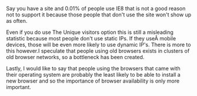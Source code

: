 Say you have a site and 0.01% of people use IE8 that is not a good reason not to support it because those people that don't use the site won't show up as often.

Even if you do use The Unique visitors option this is still a misleading statistic because most people don't use static IPs. If they useÂ mobile devices, those will be even more likely to use dynamic IP's. There is more to this however.I speculate that people using old browsers exists in clusters of old browser networks, so a bottleneck has been created.

Lastly, I would like to say that people using the browsers that came with their operating system are probably the least likely to be able to install a new browser and so the importance of browser availability is only more important.

